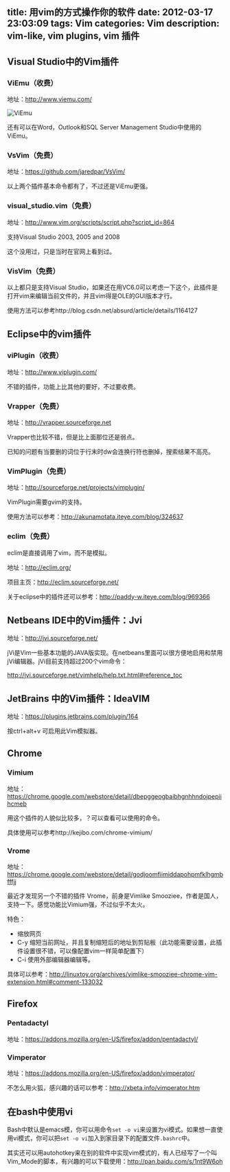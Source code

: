 title: 用vim的方式操作你的软件
date: 2012-03-17 23:03:09
tags: Vim
categories: Vim
description: vim-like, vim plugins, vim 插件
---

## Visual Studio中的Vim插件

### ViEmu（收费）

地址：http://www.viemu.com/

![ViEmu](http://www.viemu.com/viemu-movie.gif "ViEmu")

还有可以在Word，Outlook和SQL Server Management Studio中使用的ViEmu。

<!-- more -->

### VsVim（免费）

地址：https://github.com/jaredpar/VsVim/

以上两个插件基本命令都有了，不过还是ViEmu更强。

### visual_studio.vim（免费）

地址：http://www.vim.org/scripts/script.php?script_id=864

支持Visual Studio 2003, 2005 and 2008

这个没用过，只是当时在官网上看到过。

### VisVim（免费）

以上都只是支持Visual Studio，如果还在用VC6.0可以考虑一下这个，此插件是打开vim来编辑当前文件的，并且vim得是OLE的GUI版本才行。

使用方法可以参考http://blog.csdn.net/absurd/article/details/1164127

## Eclipse中的vim插件

### viPlugin（收费）

地址：http://www.viplugin.com/

不错的插件，功能上比其他的要好，不过要收费。

### Vrapper（免费）

地址：http://vrapper.sourceforge.net

Vrapper也比较不错，但是比上面那位还是弱点。

已知的问题有当要删的词位于行末时dw会连换行符也删掉，搜索结果不高亮。

### VimPlugin（免费）

地址：http://sourceforge.net/projects/vimplugin/

VimPlugin需要gvim的支持。

使用方法可以参考：http://akunamotata.iteye.com/blog/324637

### eclim（免费）

eclim是直接调用了vim，而不是模拟。

地址：http://eclim.org/

项目主页：http://eclim.sourceforge.net/

关于eclipse中的插件还可以参考：http://paddy-w.iteye.com/blog/969366

## Netbeans IDE中的Vim插件：Jvi

地址：http://jvi.sourceforge.net/

jVi是Vim一些基本功能的JAVA版实现。在netbeans里面可以很方便地启用和禁用jVi编辑器。jVi目前支持超过200个vim命令：

http://jvi.sourceforge.net/vimhelp/help.txt.html#reference_toc

## JetBrains 中的Vim插件：IdeaVIM

地址：https://plugins.jetbrains.com/plugin/164

按ctrl+alt+v 可启用此Vim模拟器。

## Chrome

### Vimium

地址：https://chrome.google.com/webstore/detail/dbepggeogbaibhgnhhndojpepiihcmeb

用这个插件的人貌似比较多，？可以查看可以使用的命令。

具体使用可以参考http://kejibo.com/chrome-vimium/

### Vrome

地址：https://chrome.google.com/webstore/detail/godjoomfiimiddapohpmfklhgmbfffjj

最近才发现另一个不错的插件 Vrome，前身是Vimlike Smooziee，作者是国人，支持一下。感觉功能比Vimium强，不过似乎不太火。

特色：

* 缩放网页
* C-y 缩短当前网址，并且复制缩短后的地址到剪贴板（此功能需要设置，此插件设置很不错，可以像配置vim一样简单配置下）
* C-i  使用外部编辑器编辑等。

具体可以参考：http://linuxtoy.org/archives/vimlike-smooziee-chrome-vim-extension.html#comment-133032

## Firefox

### Pentadactyl

地址：https://addons.mozilla.org/en-US/firefox/addon/pentadactyl/

### Vimperator

地址：https://addons.mozilla.org/en-US/firefox/addon/vimperator/

不怎么用火狐，感兴趣的话可以参考：http://xbeta.info/vimperator.htm

## 在bash中使用vi

Bash中默认是emacs模，你可以用命令`set -o vi`来设置为vi模式。如果想一直使用vi模式，你可以把`set -o vi`加入到家目录下的配置文件`.bashrc`中。

其实还可以用autohotkey来在别的软件中实现vim模式的，有人已经写了一个叫Vim_Mode的脚本，有兴趣的可以下载使用：http://pan.baidu.com/s/1nt9W6oh
